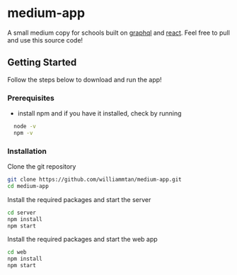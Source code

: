 # medium-app
A small medium copy for schools built on [graphql](https://github.com/graphql) and [react](https://github.com/reactjs). Feel free to pull and use this source code!

## Getting Started
Follow the steps below to download and run the app!

### Prerequisites
* install npm and if you have it installed, check by running
```sh
  node -v
  npm -v
```

### Installation
Clone the git repository
```sh
git clone https://github.com/williammtan/medium-app.git
cd medium-app
```

Install the required packages and start the server
```sh
cd server
npm install
npm start
```

Install the required packages and start the web app
```sh
cd web
npm install
npm start
```

